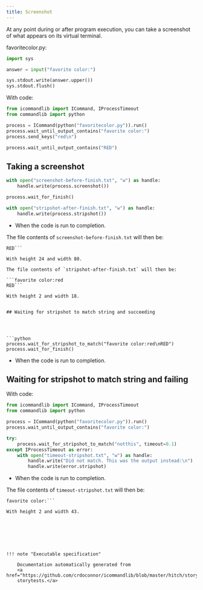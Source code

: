 ```yaml
---
title: Screenshot
---
```




At any point during or after program execution, you can
take a screenshot of what appears on its virtual terminal.






favoritecolor.py:

```python
import sys

answer = input("favorite color:")

sys.stdout.write(answer.upper())
sys.stdout.flush()
```

With code:

```python
from icommandlib import ICommand, IProcessTimeout
from commandlib import python

process = ICommand(python("favoritecolor.py")).run()
process.wait_until_output_contains("favorite color:")
process.send_keys("red\n")

process.wait_until_output_contains("RED")

```




## Taking a screenshot




```python
with open("screenshot-before-finish.txt", "w") as handle:
    handle.write(process.screenshot())

process.wait_for_finish()

with open("stripshot-after-finish.txt", "w") as handle:
    handle.write(process.stripshot())

```



* When the code is run to completion.

The file contents of `screenshot-before-finish.txt` will then be:

```favorite color:red
RED```

With height 24 and width 80.

The file contents of `stripshot-after-finish.txt` will then be:

```favorite color:red
RED```

With height 2 and width 18.


## Waiting for stripshot to match string and succeeding




```python
process.wait_for_stripshot_to_match("favorite color:red\nRED")
process.wait_for_finish()

```



* When the code is run to completion.


## Waiting for stripshot to match string and failing




With code:

```python
from icommandlib import ICommand, IProcessTimeout
from commandlib import python

process = ICommand(python("favoritecolor.py")).run()
process.wait_until_output_contains("favorite color:")

```

```python
try:
    process.wait_for_stripshot_to_match("notthis", timeout=0.1)
except IProcessTimeout as error:
    with open("timeout-stripshot.txt", "w") as handle:
        handle.write("Did not match. This was the output instead:\n")
        handle.write(error.stripshot)

```



* When the code is run to completion.

The file contents of `timeout-stripshot.txt` will then be:

```Did not match. This was the output instead:
favorite color:```

With height 2 and width 43.







!!! note "Executable specification"

    Documentation automatically generated from 
    <a href="https://github.com/crdoconnor/icommandlib/blob/master/hitch/story/screenshot.story">screenshot.story
    storytests.</a>

